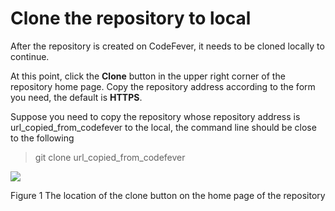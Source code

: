# Clone the repository to local

After the repository is created on CodeFever, it needs to be cloned locally to continue.

At this point, click the **Clone** button in the upper right corner of the repository home page. Copy the repository address according to the form you need, the default is **HTTPS**.

Suppose you need to copy the repository whose repository address is url_copied_from_codefever to the local, the command line should be close to the following

> git clone url_copied_from_codefever

![](/doc/cn/git/assets/4bc4bc348c38513890c05295ae0f1730.png)

Figure 1 The location of the clone button on the home page of the repository
